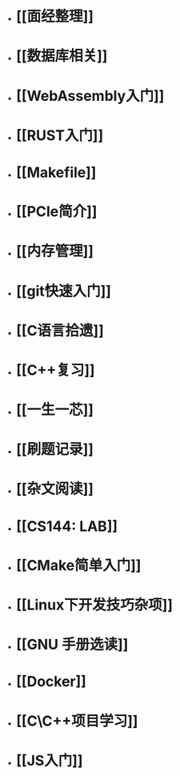 - # [[面经整理]]
- # [[数据库相关]]
- # [[WebAssembly入门]]
- # [[RUST入门]]
- # [[Makefile]]
- # [[PCIe简介]]
- # [[内存管理]]
- # [[git快速入门]]
- # [[C语言拾遗]]
- # [[C++复习]]
- # [[一生一芯]]
- # [[刷题记录]]
- # [[杂文阅读]]
- # [[CS144: LAB]]
- # [[CMake简单入门]]
- # [[Linux下开发技巧杂项]]
- # [[GNU 手册选读]]
- # [[Docker]]
- # [[C\C++项目学习]]
- # [[JS入门]]